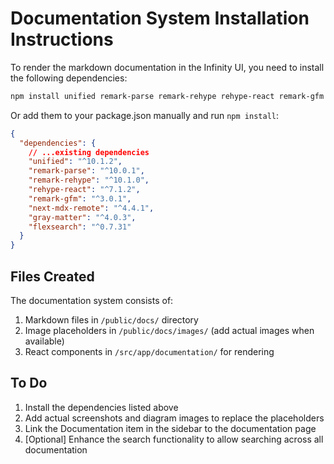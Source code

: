 # Documentation System Installation Instructions

To render the markdown documentation in the Infinity UI, you need to install the following dependencies:

```bash
npm install unified remark-parse remark-rehype rehype-react remark-gfm next-mdx-remote gray-matter flexsearch
```

Or add them to your package.json manually and run `npm install`:

```json
{
  "dependencies": {
    // ...existing dependencies
    "unified": "^10.1.2",
    "remark-parse": "^10.0.1",
    "remark-rehype": "^10.1.0",
    "rehype-react": "^7.1.2",
    "remark-gfm": "^3.0.1",
    "next-mdx-remote": "^4.4.1",
    "gray-matter": "^4.0.3",
    "flexsearch": "^0.7.31"
  }
}
```

## Files Created

The documentation system consists of:

1. Markdown files in `/public/docs/` directory
2. Image placeholders in `/public/docs/images/` (add actual images when available)
3. React components in `/src/app/documentation/` for rendering

## To Do

1. Install the dependencies listed above
2. Add actual screenshots and diagram images to replace the placeholders
3. Link the Documentation item in the sidebar to the documentation page
4. [Optional] Enhance the search functionality to allow searching across all documentation 